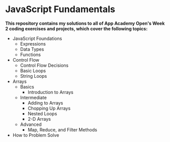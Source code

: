 # JavaScript Fundamentals

**This repository contains my solutions to all of App Academy Open's Week 2 coding exercises and projects, which cover the following topics:**
- JavaScript Foundations
  - Expressions
  - Data Types
  - Functions
- Control Flow
  - Control Flow Decisions
  - Basic Loops
  - String Loops
- Arrays
  - Basics
    - Introduction to Arrays
  - Intermediate
    - Adding to Arrays
    - Chopping Up Arrays
    - Nested Loops
    - 2-D Arrays
  - Advanced
    - Map, Reduce, and Filter Methods
- How to Problem Solve
